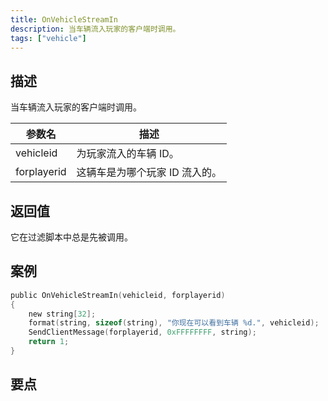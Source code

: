 ```yaml
---
title: OnVehicleStreamIn
description: 当车辆流入玩家的客户端时调用。
tags: ["vehicle"]
---
```


<VersionWarn name='callback' version='SA-MP 0.3a' />

## 描述

当车辆流入玩家的客户端时调用。

| 参数名      | 描述                           |
| ----------- | ------------------------------ |
| vehicleid   | 为玩家流入的车辆 ID。          |
| forplayerid | 这辆车是为哪个玩家 ID 流入的。 |

## 返回值

它在过滤脚本中总是先被调用。

## 案例

```c
public OnVehicleStreamIn(vehicleid, forplayerid)
{
    new string[32];
    format(string, sizeof(string), "你现在可以看到车辆 %d.", vehicleid);
    SendClientMessage(forplayerid, 0xFFFFFFFF, string);
    return 1;
}
```

## 要点

<TipNPCCallbacks />
